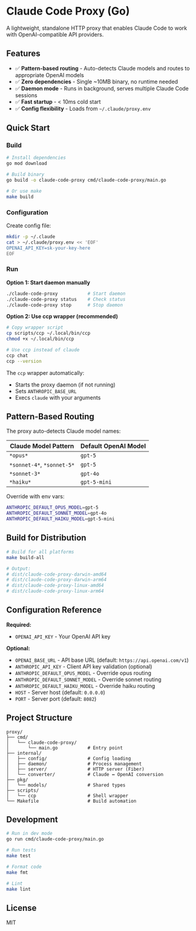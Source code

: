 # Claude Code Proxy (Go)

A lightweight, standalone HTTP proxy that enables Claude Code to work with OpenAI-compatible API providers.

## Features

- ✅ **Pattern-based routing** - Auto-detects Claude models and routes to appropriate OpenAI models
- ✅ **Zero dependencies** - Single ~10MB binary, no runtime needed
- ✅ **Daemon mode** - Runs in background, serves multiple Claude Code sessions
- ✅ **Fast startup** - < 10ms cold start
- ✅ **Config flexibility** - Loads from `~/.claude/proxy.env`

## Quick Start

### Build

```bash
# Install dependencies
go mod download

# Build binary
go build -o claude-code-proxy cmd/claude-code-proxy/main.go

# Or use make
make build
```

### Configuration

Create config file:

```bash
mkdir -p ~/.claude
cat > ~/.claude/proxy.env << 'EOF'
OPENAI_API_KEY=sk-your-key-here
EOF
```

### Run

**Option 1: Start daemon manually**

```bash
./claude-code-proxy           # Start daemon
./claude-code-proxy status    # Check status
./claude-code-proxy stop      # Stop daemon
```

**Option 2: Use ccp wrapper (recommended)**

```bash
# Copy wrapper script
cp scripts/ccp ~/.local/bin/ccp
chmod +x ~/.local/bin/ccp

# Use ccp instead of claude
ccp chat
ccp --version
```

The `ccp` wrapper automatically:
- Starts the proxy daemon (if not running)
- Sets `ANTHROPIC_BASE_URL`
- Execs `claude` with your arguments

## Pattern-Based Routing

The proxy auto-detects Claude model names:

| Claude Model Pattern | Default OpenAI Model |
|---------------------|---------------------|
| `*opus*` | `gpt-5` |
| `*sonnet-4*`, `*sonnet-5*` | `gpt-5` |
| `*sonnet-3*` | `gpt-4o` |
| `*haiku*` | `gpt-5-mini` |

Override with env vars:
```bash
ANTHROPIC_DEFAULT_OPUS_MODEL=gpt-5
ANTHROPIC_DEFAULT_SONNET_MODEL=gpt-4o
ANTHROPIC_DEFAULT_HAIKU_MODEL=gpt-5-mini
```

## Build for Distribution

```bash
# Build for all platforms
make build-all

# Output:
# dist/claude-code-proxy-darwin-amd64
# dist/claude-code-proxy-darwin-arm64
# dist/claude-code-proxy-linux-amd64
# dist/claude-code-proxy-linux-arm64
```

## Configuration Reference

**Required:**
- `OPENAI_API_KEY` - Your OpenAI API key

**Optional:**
- `OPENAI_BASE_URL` - API base URL (default: `https://api.openai.com/v1`)
- `ANTHROPIC_API_KEY` - Client API key validation (optional)
- `ANTHROPIC_DEFAULT_OPUS_MODEL` - Override opus routing
- `ANTHROPIC_DEFAULT_SONNET_MODEL` - Override sonnet routing
- `ANTHROPIC_DEFAULT_HAIKU_MODEL` - Override haiku routing
- `HOST` - Server host (default: `0.0.0.0`)
- `PORT` - Server port (default: `8082`)

## Project Structure

```
proxy/
├── cmd/
│   └── claude-code-proxy/
│       └── main.go           # Entry point
├── internal/
│   ├── config/               # Config loading
│   ├── daemon/               # Process management
│   ├── server/               # HTTP server (Fiber)
│   └── converter/            # Claude ↔ OpenAI conversion
├── pkg/
│   └── models/               # Shared types
├── scripts/
│   └── ccp                   # Shell wrapper
└── Makefile                  # Build automation
```

## Development

```bash
# Run in dev mode
go run cmd/claude-code-proxy/main.go

# Run tests
make test

# Format code
make fmt

# Lint
make lint
```

## License

MIT
